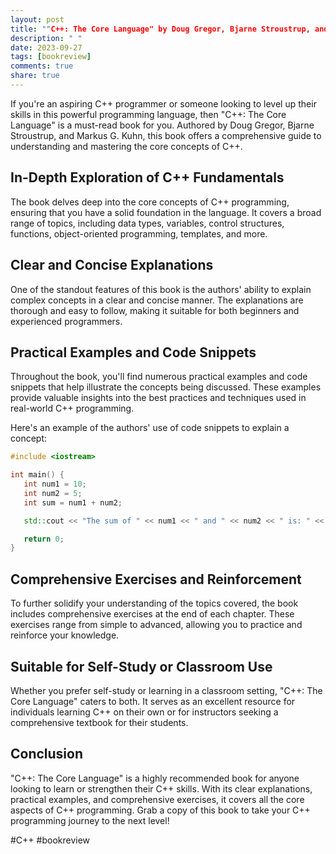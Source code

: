 ```yaml
---
layout: post
title: ""C++: The Core Language" by Doug Gregor, Bjarne Stroustrup, and Markus G. Kuhn"
description: " "
date: 2023-09-27
tags: [bookreview]
comments: true
share: true
---
```


If you're an aspiring C++ programmer or someone looking to level up their skills in this powerful programming language, then "C++: The Core Language" is a must-read book for you. Authored by Doug Gregor, Bjarne Stroustrup, and Markus G. Kuhn, this book offers a comprehensive guide to understanding and mastering the core concepts of C++.

## In-Depth Exploration of C++ Fundamentals

The book delves deep into the core concepts of C++ programming, ensuring that you have a solid foundation in the language. It covers a broad range of topics, including data types, variables, control structures, functions, object-oriented programming, templates, and more.

## Clear and Concise Explanations

One of the standout features of this book is the authors' ability to explain complex concepts in a clear and concise manner. The explanations are thorough and easy to follow, making it suitable for both beginners and experienced programmers.

## Practical Examples and Code Snippets

Throughout the book, you'll find numerous practical examples and code snippets that help illustrate the concepts being discussed. These examples provide valuable insights into the best practices and techniques used in real-world C++ programming.

Here's an example of the authors' use of code snippets to explain a concept:

```cpp
#include <iostream>

int main() {
   int num1 = 10;
   int num2 = 5;
   int sum = num1 + num2;

   std::cout << "The sum of " << num1 << " and " << num2 << " is: " << sum;

   return 0;
}
```

## Comprehensive Exercises and Reinforcement

To further solidify your understanding of the topics covered, the book includes comprehensive exercises at the end of each chapter. These exercises range from simple to advanced, allowing you to practice and reinforce your knowledge.

## Suitable for Self-Study or Classroom Use

Whether you prefer self-study or learning in a classroom setting, "C++: The Core Language" caters to both. It serves as an excellent resource for individuals learning C++ on their own or for instructors seeking a comprehensive textbook for their students.

## Conclusion

"C++: The Core Language" is a highly recommended book for anyone looking to learn or strengthen their C++ skills. With its clear explanations, practical examples, and comprehensive exercises, it covers all the core aspects of C++ programming. Grab a copy of this book to take your C++ programming journey to the next level!

#C++ #bookreview